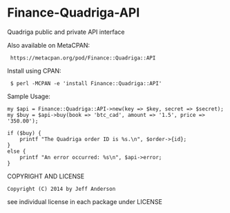 Finance-Quadriga-API
====================

Quadriga public and private API interface

Also available on MetaCPAN: 

     https://metacpan.org/pod/Finance::Quadriga::API

Install using CPAN:

     $ perl -MCPAN -e 'install Finance::Quadriga::API'

Sample Usage:

    my $api = Finance::Quadriga::API->new(key => $key, secret => $secret);
    my $buy = $api->buy(book => 'btc_cad', amount => '1.5', price => '350.00');

    if ($buy) {
        printf "The Quadriga order ID is %s.\n", $order->{id};
    }
    else {
        printf "An error occurred: %s\n", $api->error;
    }


COPYRIGHT AND LICENSE

    Copyright (C) 2014 by Jeff Anderson

see individual license in each package under LICENSE


